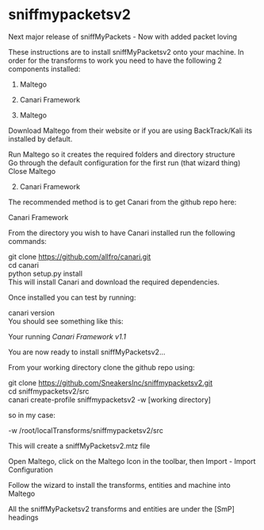 sniffmypacketsv2
================

Next major release of sniffMyPackets - Now with added packet loving


These instructions are to install sniffMyPacketsv2 onto your machine. In order for the transforms to work you need to have the following 2 components installed:

1. Maltego

2. Canari Framework

1. Maltego

Download Maltego from their website or if you are using BackTrack/Kali its installed by default.

Run Maltego so it creates the required folders and directory structure  
Go through the default configuration for the first run (that wizard thing)  
Close Maltego  

2. Canari Framework

The recommended method is to get Canari from the github repo here:

Canari Framework

From the directory you wish to have Canari installed run the following commands:

git clone https://github.com/allfro/canari.git  
cd canari  
python setup.py install  
This will install Canari and download the required dependencies.

Once installed you can test by running:

canari version  
You should see something like this:  

Your running *Canari Framework v1.1*

You are now ready to install sniffMyPacketsv2...

From your working directory clone the github repo using:

git clone https://github.com/SneakersInc/sniffmypacketsv2.git  
cd sniffmypacketsv2/src  
canari create-profile sniffmypacketsv2 -w [working directory]   

so in my case:

-w /root/localTransforms/sniffmypacketsv2/src
  
This will create a sniffMyPacketsv2.mtz file

Open Maltego, click on the Maltego Icon in the toolbar, then Import - Import Configuration

Follow the wizard to install the transforms, entities and machine into Maltego

All the sniffMyPacketsv2 transforms and entities are under the [SmP] headings